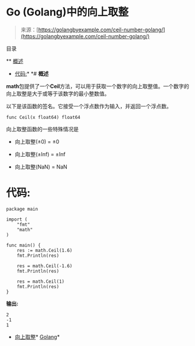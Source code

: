 <!--yml

类别: 未分类

日期: 2024-10-13 06:14:22

-->

# Go (Golang)中的向上取整

> 来源：[https://golangbyexample.com/ceil-number-golang/](https://golangbyexample.com/ceil-number-golang/)

目录

**   [概述](#Overview "Overview")

+   [代码:](#Code "Code:")*  *# **概述**

**math**包提供了一个**Ceil**方法，可以用于获取一个数字的向上取整值。一个数字的向上取整是大于或等于该数字的最小整数值。

以下是该函数的签名。它接受一个浮点数作为输入，并返回一个浮点数。

```
func Ceil(x float64) float64
```

向上取整函数的一些特殊情况是

+   向上取整(±0) = ±0

+   向上取整(±Inf) = ±Inf

+   向上取整(NaN) = NaN

# **代码:**

```
package main

import (
    "fmt"
    "math"
)

func main() {
    res := math.Ceil(1.6)
    fmt.Println(res)

    res = math.Ceil(-1.6)
	fmt.Println(res)

    res = math.Ceil(1)
    fmt.Println(res)
}
```

**输出:**

```
2
-1
1
```

+   [向上取整](https://golangbyexample.com/tag/ceil/)*   [Golang](https://golangbyexample.com/tag/golang/)*

